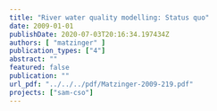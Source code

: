 ```yaml
---
title: "River water quality modelling: Status quo"
date: 2009-01-01
publishDate: 2020-07-03T20:16:34.197434Z
authors: [ "matzinger" ]
publication_types: ["4"]
abstract: ""
featured: false
publication: ""
url_pdf: "../../../pdf/Matzinger-2009-219.pdf"
projects: ["sam-cso"]
---
```


